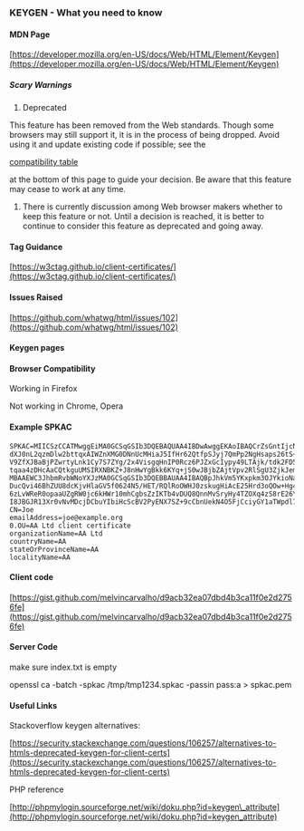### **KEYGEN - What you need to know**

#### MDN Page

[https://developer.mozilla.org/en-US/docs/Web/HTML/Element/Keygen](https://developer.mozilla.org/en-US/docs/Web/HTML/Element/Keygen)

##### Scary Warnings

1. Deprecated

This feature has been removed from the Web standards. Though some browsers may still support it, it is in the process of being dropped. Avoid using it and update existing code if possible; see the

[compatibility table](https://developer.mozilla.org/en-US/docs/Web/HTML/Element/Keygen#Browser_compatibility)

at the bottom of this page to guide your decision. Be aware that this feature may cease to work at any time.

1. There is currently discussion among Web browser makers whether to keep this feature or not. Until a decision is reached, it is better to continue to consider this feature as deprecated and going away.

#### **Tag Guidance**

[https://w3ctag.github.io/client-certificates/](https://w3ctag.github.io/client-certificates/)

#### Issues Raised

[https://github.com/whatwg/html/issues/102](https://github.com/whatwg/html/issues/102)

#### **Keygen pages**

#### **Browser Compatibility**

Working in Firefox

Not working in Chrome, Opera

#### Example SPKAC

```
SPKAC=MIICSzCCATMwggEiMA0GCSqGSIb3DQEBAQUAA4IBDwAwggEKAoIBAQCrZsGntIjcNwRhRyBKF/fw3N4eJyOseG2bGyxqtp7
dXJ0nL2qzmDlw2bttqxAIWZnXMG0DNnUcMHiaJ5IfHr62QtfpSJyj7QmPp2NgHsaps26tS+pdroPEajwbffLUBcZxm9DnQDpMvifx
V9ZfXJBaBjPZwrtyLnk1Cy7S7ZYg/2x4VisgqHnIP0Rcz6PJZxGcIypy49LTAjk/tdk2FD5hMQixDvnJl0C2Yq4k+UOgAFIWDJ4YK
tqaa4zDHcAaCQtkguUMSIRXNBKZ+J8nHwYgBkk6KYq+jS0wJBjbZAjtVpv2RlSgU3ZjkJemGU+44SnQXbI1TgRaMnZP65YiGdbTAg
MBAAEWC3JhbmRvbWNoYXJzMA0GCSqGSIb3DQEBBAUAA4IBAQBpJhkVm5YKxpkm3OJYkioNa9ZCyOVr30Yi3MGqcRXMh4LfMpc5zOz
DucQvi46BhZUU8dcKjvHlaGV5f0624N5/HET/RQlRoOWHJ0zskugHiAcE25Hrd3oQOw+Hg4nDejvPdJUwflWrz06gRKGyJhe0209Y
6zLvWReR0opaaUZgRW0jc6kHWr10mhCgbsZzIKTb4vDUQ8QnnMvSryHy4TZOXq4zS8rE26Yyep7+wxw2iy8I97/S3UCks/iN9RiCW
I8JBGJR13Xr0vNvMDcjDCbuYIbiHcScBV2PyENX7SZ+9cCbnUekN4O5FjCciyGY1aTWpdl7nXJ9iYEKaYVmzjiY
CN=Joe
emailAddress=joe@example.org
0.OU=AA Ltd client certificate
organizationName=AA Ltd
countryName=AA
stateOrProvinceName=AA
localityName=AA

```

#### Client code

[https://gist.github.com/melvincarvalho/d9acb32ea07dbd4b3ca11f0e2d2756fe](https://gist.github.com/melvincarvalho/d9acb32ea07dbd4b3ca11f0e2d2756fe)

#### Server Code

make sure index.txt is empty

openssl ca -batch -spkac /tmp/tmp1234.spkac -passin pass:a &gt; spkac.pem

#### Useful Links

Stackoverflow keygen alternatives:

[https://security.stackexchange.com/questions/106257/alternatives-to-htmls-deprecated-keygen-for-client-certs](https://security.stackexchange.com/questions/106257/alternatives-to-htmls-deprecated-keygen-for-client-certs)

PHP reference

[http://phpmylogin.sourceforge.net/wiki/doku.php?id=keygen\_attribute](http://phpmylogin.sourceforge.net/wiki/doku.php?id=keygen_attribute)

